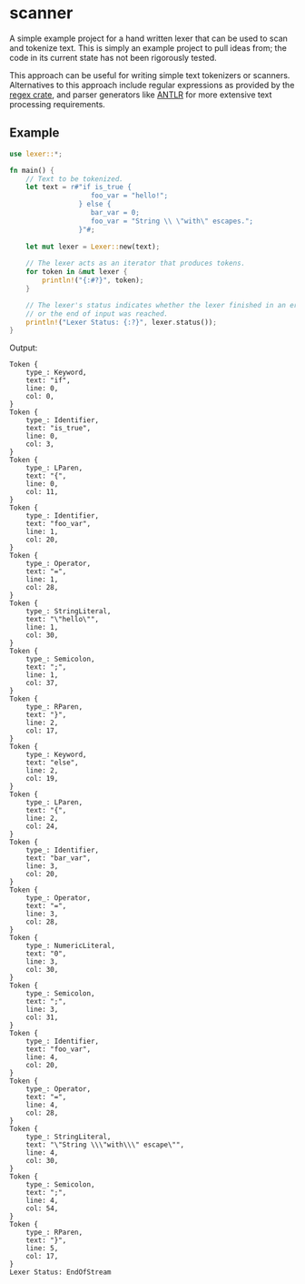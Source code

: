 # scanner
A simple example project for a hand written lexer that can be used to scan and 
tokenize text. This is simply an example project to pull ideas from; the code
in its current state has not been rigorously tested.

This approach can be useful for writing simple text tokenizers or scanners. 
Alternatives to this approach include regular expressions as provided by the 
[regex crate](https://docs.rs/regex/1.5.4/regex/), and parser generators like 
[ANTLR](https://docs.rs/antlr-rust/0.2.0/antlr_rust/) for more extensive
text processing requirements.

## Example

```rust
use lexer::*;

fn main() {
    // Text to be tokenized.
    let text = r#"if is_true {
                    foo_var = "hello!";
                 } else {
                    bar_var = 0;
                    foo_var = "String \\ \"with\" escapes.";
                 }"#;
                 
    let mut lexer = Lexer::new(text);
    
    // The lexer acts as an iterator that produces tokens.
    for token in &mut lexer {
        println!("{:#?}", token);
    }

    // The lexer's status indicates whether the lexer finished in an error state
    // or the end of input was reached.
    println!("Lexer Status: {:?}", lexer.status());
}
```

Output:

```console
Token {
    type_: Keyword,
    text: "if",
    line: 0,
    col: 0,
}
Token {
    type_: Identifier,
    text: "is_true",
    line: 0,
    col: 3,
}
Token {
    type_: LParen,
    text: "{",
    line: 0,
    col: 11,
}
Token {
    type_: Identifier,
    text: "foo_var",
    line: 1,
    col: 20,
}
Token {
    type_: Operator,
    text: "=",
    line: 1,
    col: 28,
}
Token {
    type_: StringLiteral,
    text: "\"hello\"",
    line: 1,
    col: 30,
}
Token {
    type_: Semicolon,
    text: ";",
    line: 1,
    col: 37,
}
Token {
    type_: RParen,
    text: "}",
    line: 2,
    col: 17,
}
Token {
    type_: Keyword,
    text: "else",
    line: 2,
    col: 19,
}
Token {
    type_: LParen,
    text: "{",
    line: 2,
    col: 24,
}
Token {
    type_: Identifier,
    text: "bar_var",
    line: 3,
    col: 20,
}
Token {
    type_: Operator,
    text: "=",
    line: 3,
    col: 28,
}
Token {
    type_: NumericLiteral,
    text: "0",
    line: 3,
    col: 30,
}
Token {
    type_: Semicolon,
    text: ";",
    line: 3,
    col: 31,
}
Token {
    type_: Identifier,
    text: "foo_var",
    line: 4,
    col: 20,
}
Token {
    type_: Operator,
    text: "=",
    line: 4,
    col: 28,
}
Token {
    type_: StringLiteral,
    text: "\"String \\\"with\\\" escape\"",
    line: 4,
    col: 30,
}
Token {
    type_: Semicolon,
    text: ";",
    line: 4,
    col: 54,
}
Token {
    type_: RParen,
    text: "}",
    line: 5,
    col: 17,
}
Lexer Status: EndOfStream
```
